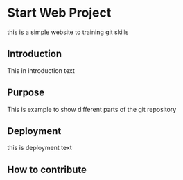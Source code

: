 # Start Web Project
this is a simple website to training git skills

## Introduction

This in introduction text

## Purpose

This is example to show different parts of the git repository

## Deployment

this is deployment text

## How to contribute
